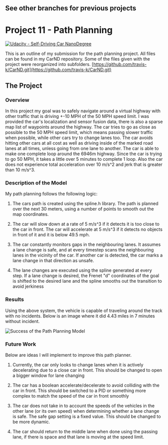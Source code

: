 See other branches for previous projects
---

# Project 11 - Path Planning
[![Udacity - Self-Driving Car NanoDegree](https://s3.amazonaws.com/udacity-sdc/github/shield-carnd.svg)](http://www.udacity.com/drive)

[//]: # (Image References)
[image1]: ./writeup_images/Capture.png "Success"

This is an outline of my submission for the path planning project. All files can be found in my CarND repository. Some of the files given with the project were reorganized into subfolders.
[https://github.com/travis-k/CarND.git](https://github.com/travis-k/CarND.git)

The Project
---

### Overview
In this project my goal was to safely navigate around a virtual highway with other traffic that is driving +-10 MPH of the 50 MPH speed limit. I was provided the car's localization and sensor fusion data, there is also a sparse map list of waypoints around the highway. The car tries to go as close as possible to the 50 MPH speed limit, which means passing slower traffic when possible, while other cars try to change lanes too. The car avoids hitting other cars at all cost as well as driving inside of the marked road lanes at all times, unless going from one lane to another. The car is able to make one complete loop around the 6946m highway. Since the car is trying to go 50 MPH, it takes a little over 5 minutes to complete 1 loop. Also the car does not experience total acceleration over 10 m/s^2 and jerk that is greater than 10 m/s^3.

### Description of the Model
My path planning follows the following logic:

1. The cars path is created using the spline.h library. The path is planned over the next 30 meters, using a number of points to smooth out the map coordinates. 

2. The car will slow down at a rate of 5 m/s^3 if it detects it is too close to the car in front. The car will accelerate at 5 m/s^3 if it detects no objects in front of it and it is below 49.5 mph. 

3. The car constantly monitors gaps in the neighbouring lanes. It assumes a lane change is safe, and at every timestep scans the neighbouring lanes in the vicinity of the car. If another car is detected, the car marks a lane change in that direction as unsafe.

4. The lane changes are executed using the spline generated at every step. If a lane change is desired, the Frenet "d" coordinates of the goal is shifted to the desired lane and the spline smooths out the transition to avoid jerkiness

### Results

Using the above system, the vehicle is capable of traveling around the track with no incidents. Below is an image where it did 4.43 miles in 7 minutes without incident. 

![Success of the Path Planning Model][image1]

### Future Work
Below are ideas I will implement to improve this path planner.

1. Currently, the car only looks to change lanes when it is actively decelerating due to a close car in front. This should be changed to open a bigger window for lane changing

2. The car has a boolean accelerate/decelerate to avoid colliding with the car in front. This should be switched to a PID or something more complex to match the speed of the car in front smoothly

3. The car does not take in to account the speeds of the vehicles in the other lane (or its own speed) when determining whether a lane change is safe. The safe gap setting is a fixed value. This should be changed to be more dynamic.

4. The car should return to the middle lane when done using the passing lane, if there is space and that lane is moving at the speed limit. 

